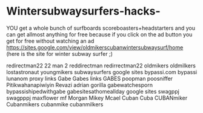 # Wintersubwaysurfers-hacks-
YOU get a whole bunch of surfboards scoreboasters+headstarters and you can get allmost anything for free because if you click on the ad button you get for free without watching an ad 
https://sites.google.com/view/oldmikerscubanwintersubwaysurf/home (here is the site for winter subway surfer ;)


redirectman22 22 man 2 reddirectman redirrectman22 oldmikers oldmilkers lostastronaut youngmikers subwaysurfers google sites bypassi.com bypassi lunanom proxy links Gabe Gabes links GABES poopman poosniffer Pitikwahanapiwiyin Revazi adrian gorilla gabewatchesporn bypassishipedwithgabe gabesitesathomeallday google sites swagppj swagpppj maxflower mf Morgan Mikey Mcael Cuban  Cuba CUBANmiker Cubanmikers cubanmike cubanmilkers

